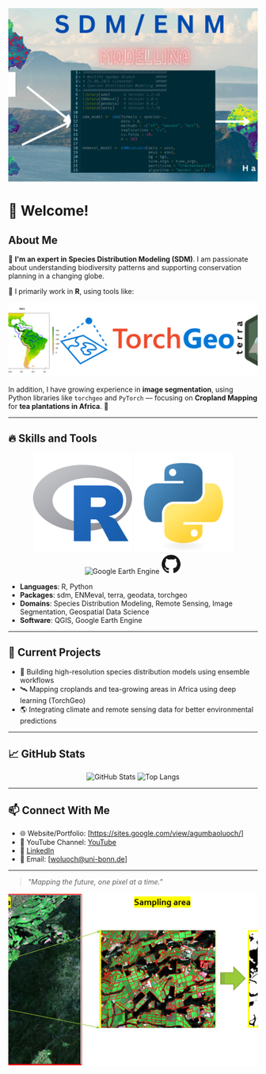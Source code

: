 <!-- Banner Image -->
<img src="https://github.com/Wycology/Wycology/blob/main/Suitability.png" alt="Nature Banner" style="width:300%; height:350px; object-fit:cover;">

# 👋 Welcome!

## About Me

🌱 **I'm an expert in Species Distribution Modeling (SDM)**. I am passionate about understanding biodiversity patterns and supporting conservation planning in a changing globe.  

📍 I primarily work in **R**, using tools like:

<img src="https://github.com/Wycology/Wycology/blob/main/torch.png" alt="Nature Banner" style="width:500%; height:150px; object-fit:cover;">

In addition, I have growing experience in **image segmentation**, using Python libraries like `torchgeo` and `PyTorch` — focusing on **Cropland Mapping** for **tea plantations in Africa**. 🍃

---

## 🔥 Skills and Tools

<div align="center">

<img src="https://raw.githubusercontent.com/devicons/devicon/master/icons/r/r-original.svg" alt="R" width="200" height="200"/>
<img src="https://raw.githubusercontent.com/devicons/devicon/master/icons/python/python-original.svg" alt="Python" width="200" height="200"/>
<img src="https://images.icon-icons.com/1508/PNG/512/googleearth-engine_104576.png" alt="Google Earth Engine" width="200" height="200"/>
<img src="https://raw.githubusercontent.com/devicons/devicon/master/icons/github/github-original.svg" alt="GitHub" width="40" height="40"/>

</div>

- **Languages**: R, Python
- **Packages**: sdm, ENMeval, terra, geodata, torchgeo
- **Domains**: Species Distribution Modeling, Remote Sensing, Image Segmentation, Geospatial Data Science
- **Software**: QGIS, Google Earth Engine

---

## 🚀 Current Projects

- 🔬 Building high-resolution species distribution models using ensemble workflows
- 🛰️ Mapping croplands and tea-growing areas in Africa using deep learning (TorchGeo)
- 🌎 Integrating climate and remote sensing data for better environmental predictions

---

## 📈 GitHub Stats

<div align="center">

![GitHub Stats](https://github-readme-stats.vercel.app/api?username=wycology&show_icons=true&theme=radical)
![Top Langs](https://github-readme-stats.vercel.app/api/top-langs/?username=wycology&layout=compact&theme=radical)

</div>

---

## 📫 Connect With Me

- 🌐 Website/Portfolio: [https://sites.google.com/view/agumbaoluoch/]
- 🎥 YouTube Channel: [YouTube](https://www.youtube.com/@wycology) 
- 🔗 [LinkedIn](https://www.linkedin.com/in/wyclife-oluoch-3924341b9/)  
- 📧 Email: [woluoch@uni-bonn.de]  

---

> *"Mapping the future, one pixel at a time."*

<!-- Optional Footer Image -->
<img src="https://github.com/Wycology/Wycology/blob/main/banner.PNG" alt="Satelitte Banner" style="width:300%; height:350px; object-fit:cover;">

